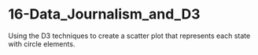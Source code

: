 # 16-Data_Journalism_and_D3
Using the D3 techniques to create a scatter plot that represents each state with circle elements.
